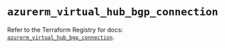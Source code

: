 # `azurerm_virtual_hub_bgp_connection`

Refer to the Terraform Registry for docs: [`azurerm_virtual_hub_bgp_connection`](https://registry.terraform.io/providers/hashicorp/azurerm/4.15.0/docs/resources/virtual_hub_bgp_connection).
